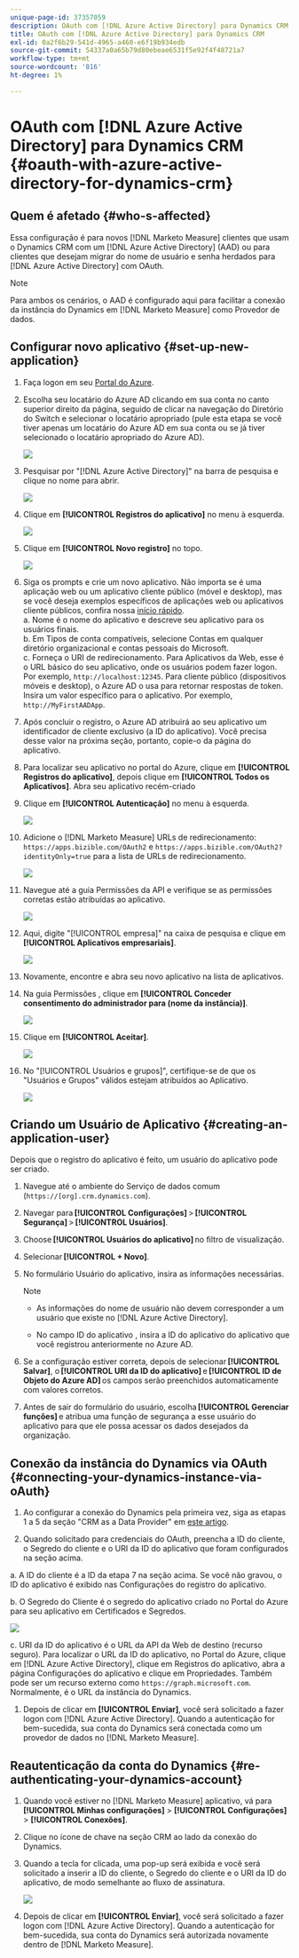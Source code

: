 ```yaml
---
unique-page-id: 37357059
description: OAuth com [!DNL Azure Active Directory] para Dynamics CRM - [!DNL Marketo Measure] - Documentação do produto
title: OAuth com [!DNL Azure Active Directory] para Dynamics CRM
exl-id: 0a2f6b29-541d-4965-a460-e6f19b934edb
source-git-commit: 54337a0a65b79d80ebeae6531f5e92f4f48721a7
workflow-type: tm+mt
source-wordcount: '816'
ht-degree: 1%

---
```


# OAuth com [!DNL Azure Active Directory] para Dynamics CRM {#oauth-with-azure-active-directory-for-dynamics-crm}

## Quem é afetado {#who-s-affected}

Essa configuração é para novos [!DNL Marketo Measure] clientes que usam o Dynamics CRM com um [!DNL Azure Active Directory] (AAD) ou para clientes que desejam migrar do nome de usuário e senha herdados para [!DNL Azure Active Directory] com OAuth.

>[!NOTE]
>
>Para ambos os cenários, o AAD é configurado aqui para facilitar a conexão da instância do Dynamics em [!DNL Marketo Measure] como Provedor de dados.

## Configurar novo aplicativo {#set-up-new-application}

1. Faça logon em seu [Portal do Azure](https://portal.azure.com/#home).

1. Escolha seu locatário do Azure AD clicando em sua conta no canto superior direito da página, seguido de clicar na navegação do Diretório do Switch e selecionar o locatário apropriado (pule esta etapa se você tiver apenas um locatário do Azure AD em sua conta ou se já tiver selecionado o locatário apropriado do Azure AD).

   ![](assets/setup-2.png)

1. Pesquisar por &quot;[!DNL Azure Active Directory]&quot; na barra de pesquisa e clique no nome para abrir.

   ![](assets/setup-3.png)

1. Clique em **[!UICONTROL Registros do aplicativo]** no menu à esquerda.

   ![](assets/setup-4.png)

1. Clique em **[!UICONTROL Novo registro]** no topo.

   ![](assets/setup-5.png)

1. Siga os prompts e crie um novo aplicativo. Não importa se é uma aplicação web ou um aplicativo cliente público (móvel e desktop), mas se você deseja exemplos específicos de aplicações web ou aplicativos cliente públicos, confira nossa [início rápido](https://docs.microsoft.com/en-us/azure/active-directory/develop/v1-overview).\
   a. Nome é o nome do aplicativo e descreve seu aplicativo para os usuários finais.\
   b. Em Tipos de conta compatíveis, selecione Contas em qualquer diretório organizacional e contas pessoais do Microsoft.\
   c. Forneça o URI de redirecionamento. Para Aplicativos da Web, esse é o URL básico do seu aplicativo, onde os usuários podem fazer logon. Por exemplo, `http://localhost:12345`. Para cliente público (dispositivos móveis e desktop), o Azure AD o usa para retornar respostas de token. Insira um valor específico para o aplicativo. Por exemplo, `http://MyFirstAADApp`.

1. Após concluir o registro, o Azure AD atribuirá ao seu aplicativo um identificador de cliente exclusivo (a ID do aplicativo). Você precisa desse valor na próxima seção, portanto, copie-o da página do aplicativo.

1. Para localizar seu aplicativo no portal do Azure, clique em **[!UICONTROL Registros do aplicativo]**, depois clique em **[!UICONTROL Todos os Aplicativos]**. Abra seu aplicativo recém-criado

1. Clique em **[!UICONTROL Autenticação]** no menu à esquerda.

   ![](assets/setup-9.png)

1. Adicione o [!DNL Marketo Measure] URLs de redirecionamento: `https://apps.bizible.com/OAuth2` e `https://apps.bizible.com/OAuth2?identityOnly=true` para a lista de URLs de redirecionamento.

   ![](assets/setup-10.png)

1. Navegue até a guia Permissões da API e verifique se as permissões corretas estão atribuídas ao aplicativo.

   ![](assets/setup-10a.png)

1. Aqui, digite &quot;[!UICONTROL empresa]&quot; na caixa de pesquisa e clique em **[!UICONTROL Aplicativos empresariais]**.

   ![](assets/setup-11.png)

1. Novamente, encontre e abra seu novo aplicativo na lista de aplicativos.

1. Na guia Permissões , clique em **[!UICONTROL Conceder consentimento do administrador para (nome da instância)]**.

   ![](assets/setup-13a.png)

1. Clique em **[!UICONTROL Aceitar]**.

   ![](assets/setup-13b.png)

1. No &quot;[!UICONTROL Usuários e grupos]&quot;, certifique-se de que os &quot;Usuários e Grupos&quot; válidos estejam atribuídos ao Aplicativo.

   ![](assets/setup-14.png)

## Criando um Usuário de Aplicativo {#creating-an-application-user}

Depois que o registro do aplicativo é feito, um usuário do aplicativo pode ser criado.

1. Navegue até o ambiente do Serviço de dados comum (`https://[org].crm.dynamics.com`).

1. Navegar para **[!UICONTROL Configurações]** > **[!UICONTROL Segurança]** > **[!UICONTROL Usuários]**.

1. Choose **[!UICONTROL Usuários do aplicativo]** no filtro de visualização.

1. Selecionar **[!UICONTROL + Novo]**.

1. No formulário Usuário do aplicativo, insira as informações necessárias.

   >[!NOTE]
   >
   >* As informações do nome de usuário não devem corresponder a um usuário que existe no [!DNL Azure Active Directory].
   >
   >* No campo ID do aplicativo , insira a ID do aplicativo do aplicativo que você registrou anteriormente no Azure AD.


1. Se a configuração estiver correta, depois de selecionar **[!UICONTROL Salvar]**, o **[!UICONTROL URI da ID do aplicativo]** e **[!UICONTROL ID de Objeto do Azure AD]** os campos serão preenchidos automaticamente com valores corretos.

1. Antes de sair do formulário do usuário, escolha **[!UICONTROL Gerenciar funções]** e atribua uma função de segurança a esse usuário do aplicativo para que ele possa acessar os dados desejados da organização.

## Conexão da instância do Dynamics via OAuth {#connecting-your-dynamics-instance-via-oAuth}

1. Ao configurar a conexão do Dynamics pela primeira vez, siga as etapas 1 a 5 da seção &quot;CRM as a Data Provider&quot; em [este artigo](/help/marketo-measure-and-dynamics/getting-started-with-marketo-measure-and-dynamics/microsoft-dynamics-crm-installation-guide.md).

1. Quando solicitado para credenciais do OAuth, preencha a ID do cliente, o Segredo do cliente e o URI da ID do aplicativo que foram configurados na seção acima.

a. A ID do cliente é a ID da etapa 7 na seção acima. Se você não gravou, o ID do aplicativo é exibido nas Configurações do registro do aplicativo.

b. O Segredo do Cliente é o segredo do aplicativo criado no Portal do Azure para seu aplicativo em Certificados e Segredos.

![](assets/creating-2e.png)

c. URI da ID do aplicativo é o URL da API da Web de destino (recurso seguro). Para localizar o URL da ID do aplicativo, no Portal do Azure, clique em [!DNL Azure Active Directory], clique em Registros do aplicativo, abra a página Configurações do aplicativo e clique em Propriedades. Também pode ser um recurso externo como `https://graph.microsoft.com`. Normalmente, é o URL da instância do Dynamics.

1. Depois de clicar em **[!UICONTROL Enviar]**, você será solicitado a fazer logon com [!DNL Azure Active Directory]. Quando a autenticação for bem-sucedida, sua conta do Dynamics será conectada como um provedor de dados no [!DNL Marketo Measure].

## Reautenticação da conta do Dynamics {#re-authenticating-your-dynamics-account}

1. Quando você estiver no [!DNL Marketo Measure] aplicativo, vá para **[!UICONTROL Minhas configurações]** > **[!UICONTROL Configurações]** > **[!UICONTROL Conexões]**.

1. Clique no ícone de chave na seção CRM ao lado da conexão do Dynamics.

1. Quando a tecla for clicada, uma pop-up será exibida e você será solicitado a inserir a ID do cliente, o Segredo do cliente e o URI da ID do aplicativo, de modo semelhante ao fluxo de assinatura.

   ![](assets/re-authenticating-3.png)

1. Depois de clicar em **[!UICONTROL Enviar]**, você será solicitado a fazer logon com [!DNL Azure Active Directory]. Quando a autenticação for bem-sucedida, sua conta do Dynamics será autorizada novamente dentro de [!DNL Marketo Measure].

